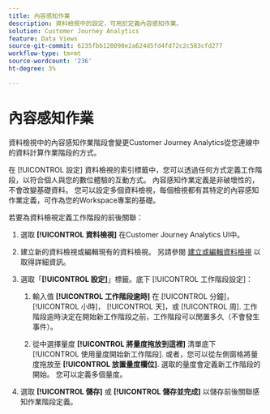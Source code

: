 ```yaml
---
title: 內容感知作業
description: 資料檢視中的設定，可用於定義內容感知作業。
solution: Customer Journey Analytics
feature: Data Views
source-git-commit: 6235fbb128098e2a624d5fd4fd72c2c583cfd277
workflow-type: tm+mt
source-wordcount: '236'
ht-degree: 3%

---
```



# 內容感知作業

資料檢視中的內容感知作業階段會變更Customer Journey Analytics從您連線中的資料計算作業階段的方式。

在 [!UICONTROL 設定] 資料檢視的索引標籤中，您可以透過任何方式定義工作階段，以符合個人與您的數位體驗的互動方式。 內容感知作業定義是非破壞性的，不會改變基礎資料。 您可以設定多個資料檢視，每個檢視都有其特定的內容感知作業定義，可作為您的Workspace專案的基礎。

若要為資料檢視定義工作階段的前後關聯：

1. 選取 **[!UICONTROL 資料檢視]** 在Customer Journey Analytics UI中。

1. 建立新的資料檢視或編輯現有的資料檢視。 另請參閱 [建立或編輯資料檢視](create-dataview.md) 以取得詳細資訊。

1. 選取「**[!UICONTROL 設定]**」標籤。底下 [!UICONTROL 工作階段設定]：

   1. 輸入值 **[!UICONTROL 工作階段逾時]** 在 [!UICONTROL 分鐘]， [!UICONTROL 小時]， [!UICONTROL 天]，或 [!UICONTROL 周]. 工作階段逾時決定在開始新工作階段之前，工作階段可以閒置多久（不會發生事件）。

   2. 從中選擇量度 **[!UICONTROL 將量度拖放到這裡]** 清單底下 [!UICONTROL 使用量度開始新工作階段]. 或者，您可以從左側窗格將量度拖放至 **[!UICONTROL 放置量度欄位]**. 選取的量度會定義新工作階段的開始。 您可以定義多個量度。

1. 選取 **[!UICONTROL 儲存]** 或 **[!UICONTROL 儲存並完成]** 以儲存前後關聯感知作業階段定義。

